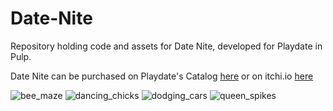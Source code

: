 # Date-Nite
Repository holding code and assets for Date Nite, developed for Playdate in Pulp.

Date Nite can be purchased on Playdate's Catalog [here](https://play.date/games/date-night/) or on itchi.io [here](https://swansonge.itch.io/date-nite)

![bee_maze](https://github.com/user-attachments/assets/268a5b51-365e-4a28-9563-0df4f9c38c8e)
![dancing_chicks](https://github.com/user-attachments/assets/e82f1767-8db9-4005-81c7-c497921a6ddc)
![dodging_cars](https://github.com/user-attachments/assets/97be664b-e350-4322-be3e-8ef57cfa0134)
![queen_spikes](https://github.com/user-attachments/assets/e98275a7-a457-48dd-bb82-2c304daa4213)
